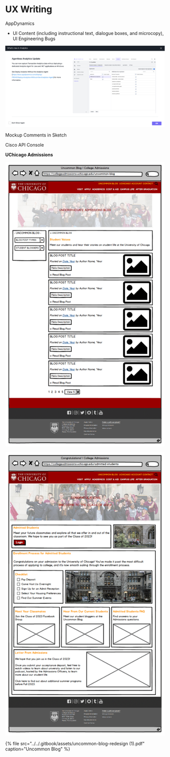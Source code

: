 # UX Writing

AppDynamics

* UI Content \(including instructional text, dialogue boxes, and microcopy\), UI Engineering Bugs 

![Application Analytics Popup Box](../../.gitbook/assets/whats-new-in-analytics-popup.png)

Mockup Comments in Sketch

Cisco API Console



**UChicago Admissions**

![Uncommon Blog Wireframe](../../.gitbook/assets/image%20%281%29.png)

![Admitted Students Portal Wireframe](../../.gitbook/assets/image.png)



{% file src="../../.gitbook/assets/uncommon-blog-redesign \(1\).pdf" caption="Uncommon Blog" %}



